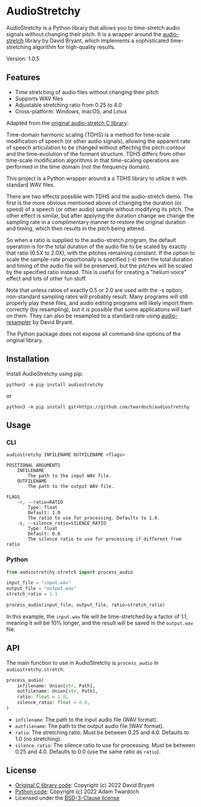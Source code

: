 # AudioStretchy

AudioStretchy is a Python library that allows you to time-stretch audio signals without changing their pitch. It is a wrapper around the [audio-stretch](https://github.com/dbry/audio-stretch) library by David Bryant, which implements a sophisticated time-stretching algorithm for high-quality results. 

Version: 1.0.5

## Features

- Time stretching of audio files without changing their pitch
- Supports WAV files
- Adjustable stretching ratio from 0.25 to 4.0
- Cross-platform: Windows, macOS, and Linux

Adapted from the [original audio-stretch C library](https://github.com/dbry/audio-stretch): 

Time-domain harmonic scaling (TDHS) is a method for time-scale
modification of speech (or other audio signals), allowing the apparent
rate of speech articulation to be changed without affecting the
pitch-contour and the time-evolution of the formant structure. TDHS
differs from other time-scale modification algorithms in that
time-scaling operations are performed in the time domain (not the
frequency domain).

This project is a Python wrapper around a a TDHS library to utilize it with standard WAV files. 

There are two effects possible with TDHS and the audio-stretch demo. The
first is the more obvious mentioned above of changing the duration (or
speed) of a speech (or other audio) sample without modifying its pitch.
The other effect is similar, but after applying the duration change we
change the sampling rate in a complimentary manner to restore the original
duration and timing, which then results in the pitch being altered.

So when a ratio is supplied to the audio-stretch program, the default
operation is for the total duration of the audio file to be scaled by
exactly that ratio (0.5X to 2.0X), with the pitches remaining constant.
If the option to scale the sample-rate proportionally is specified (-s)
then the total duration and timing of the audio file will be preserved,
but the pitches will be scaled by the specified ratio instead. This is
useful for creating a "helium voice" effect and lots of other fun stuff.

Note that unless ratios of exactly 0.5 or 2.0 are used with the -s option,
non-standard sampling rates will probably result. Many programs will still
properly play these files, and audio editing programs will likely import
them correctly (by resampling), but it is possible that some applications
will barf on them. They can also be resampled to a standard rate using
[audio-resampler](https://github.com/dbry/audio-resampler) by David Bryant. 

The Python package does not expose all command-line options of the original library. 

## Installation

Install AudioStretchy using pip:

```
python3 -m pip install audiostretchy
```

or

```
python3 -m pip install git+https://github.com/twardoch/audiostretchy
```

## Usage

### CLI

```
audiostretchy INFILENAME OUTFILENAME <flags>

POSITIONAL ARGUMENTS
    INFILENAME
        The path to the input WAV file.
    OUTFILENAME
        The path to the output WAV file.

FLAGS
    -r, --ratio=RATIO
        Type: float
        Default: 1.0
        The ratio to use for processing. Defaults to 1.0.
    -s, --silence_ratio=SILENCE_RATIO
        Type: float
        Default: 0.0
        The silence ratio to use for processing if different from ratio
```

### Python

```python
from audiostretchy.stretch import process_audio

input_file = "input.wav"
output_file = "output.wav"
stretch_ratio = 1.1

process_audio(input_file, output_file, ratio=stretch_ratio)
```

In this example, the `input.wav` file will be time-stretched by a factor of 1.1, meaning it will be 10% longer, and the result will be saved in the `output.wav` file.

## API

The main function to use in AudioStretchy is `process_audio` in `audiostretchy.stretch`:

```python
process_audio(
    infilename: Union[str, Path],
    outfilename: Union[str, Path],
    ratio: float = 1.0,
    silence_ratio: float = 0.0,
)
```

- `infilename`: The path to the input audio file (WAV format).
- `outfilename`: The path to the output audio file (WAV format).
- `ratio`: The stretching ratio. Must be between 0.25 and 4.0. Defaults to 1.0 (no stretching).
- `silence_ratio`: The silence ratio to use for processing. Must be between 0.25 and 4.0. Defaults to 0.0 (use the same ratio as `ratio`).

## License

- [Original C library code](https://github.com/dbry/audio-stretch): Copyright (c) 2022 David Bryant
- [Python code](https://github.com/twardoch/audiostretchy): Copyright (c) 2022 Adam Twardoch
- Licensed under the [BSD-3-Clause license](./LICENSE.txt)
